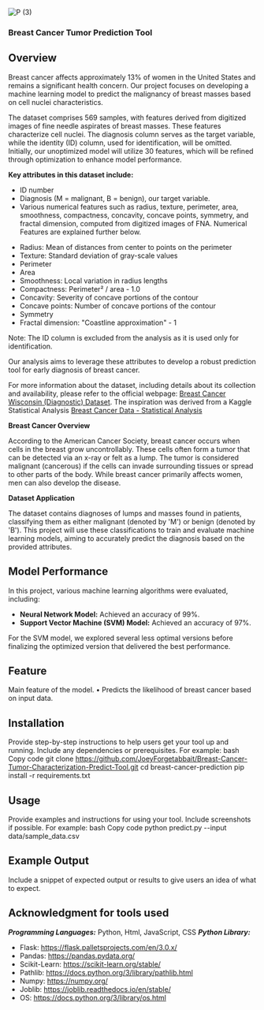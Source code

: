 ![P (3)](https://github.com/user-attachments/assets/f49ff719-4ad9-47e9-aff1-ce9f7ae2e75e)

### Breast Cancer Tumor Prediction Tool
## Overview
Breast cancer affects approximately 13% of women in the United States and remains a significant health concern. Our project focuses on developing a machine learning model to predict the malignancy of breast masses based on cell nuclei characteristics. 

The dataset comprises 569 samples, with features derived from digitized images of fine needle aspirates of breast masses. These features characterize cell nuclei. The diagnosis column serves as the target variable, while the identity (ID) column, used for identification, will be omitted. Initially, our unoptimized model will utilize 30 features, which will be refined through optimization to enhance model performance.

**Key attributes in this dataset include:**
- ID number
- Diagnosis (M = malignant, B = benign), our target variable.
- Various numerical features such as radius, texture, perimeter, area, smoothness, compactness, concavity, concave points, symmetry, and fractal dimension, computed from digitized images of FNA. Numerical Features are explained further below.
+ Radius: Mean of distances from center to points on the perimeter
+ Texture: Standard deviation of gray-scale values
+ Perimeter
+ Area
+ Smoothness: Local variation in radius lengths
+ Compactness: Perimeter² / area - 1.0
+ Concavity: Severity of concave portions of the contour
+ Concave points: Number of concave portions of the contour
+ Symmetry
+ Fractal dimension: "Coastline approximation" - 1
  
Note: The ID column is excluded from the analysis as it is used only for identification.

Our analysis aims to leverage these attributes to develop a robust prediction tool for early diagnosis of breast cancer.

For more information about the dataset, including details about its collection and availability, please refer to the official webpage:
 [Breast Cancer Wisconsin (Diagnostic) Dataset](https://archive.ics.uci.edu/dataset/17/breast+cancer+wisconsin+diagnostic).
 The inspiration was derived from a Kaggle Statistical Analysis  [Breast Cancer Data - Statistical Analysis
](https://archive.ics.uci.edu/dataset/17/breast+cancer+wisconsin+diagnostichttps://www.kaggle.com/code/rohithpai/breast-cancer-data-statistical-analysis)


**Breast Cancer Overview**

According to the American Cancer Society, breast cancer occurs when cells in the breast grow uncontrollably. These cells often form a tumor that can be detected via an x-ray or felt as a lump. The tumor is considered malignant (cancerous) if the cells can invade surrounding tissues or spread to other parts of the body. While breast cancer primarily affects women, men can also develop the disease.

**Dataset Application**

The dataset contains diagnoses of lumps and masses found in patients, classifying them as either malignant (denoted by 'M') or benign (denoted by 'B'). This project will use these classifications to train and evaluate machine learning models, aiming to accurately predict the diagnosis based on the provided attributes.

## Model Performance
In this project, various machine learning algorithms were evaluated, including:
+ **Neural Network Model:** Achieved an accuracy of 99%.
+ **Support Vector Machine (SVM) Model:** Achieved an accuracy of 97%.
  
For the SVM model, we explored several less optimal versions before finalizing the optimized version that delivered the best performance.

## Feature

Main feature of the model.
•	Predicts the likelihood of breast cancer based on input data.

## Installation

Provide step-by-step instructions to help users get your tool up and running. Include any dependencies or prerequisites. For example:
bash
Copy code
git clone https://github.com/JoeyForgetabbait/Breast-Cancer-Tumor-Characterization-Predict-Tool.git
cd breast-cancer-prediction
pip install -r requirements.txt
## Usage

Provide examples and instructions for using your tool. Include screenshots if possible. For example:
bash
Copy code
python predict.py --input data/sample_data.csv
## Example Output

Include a snippet of expected output or results to give users an idea of what to expect.

## Acknowledgment for tools used
**_Programming Languages:_** Python, Html, JavaScript, CSS
**_Python Library:_**
- Flask: https://flask.palletsprojects.com/en/3.0.x/
- Pandas: https://pandas.pydata.org/
- Scikit-Learn: https://scikit-learn.org/stable/
- Pathlib: https://docs.python.org/3/library/pathlib.html
- Numpy: https://numpy.org/
- Joblib: https://joblib.readthedocs.io/en/stable/
- OS: https://docs.python.org/3/library/os.html


